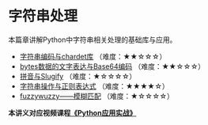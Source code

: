 # 字符串处理

本篇章讲解Python中字符串相关处理的基础库与应用。

- [字符串编码与chardet库](1.字符串编码与chardet库.md) （难度：★★☆☆☆）
- [bytes数据的文字表达与Base64编码](2.bytes数据的文字表达与Base64编码.md) （难度：★★☆☆☆）
- [拼音与Slugify](3.拼音与Slugify.md) （难度：★☆☆☆☆）
- [字符串操作与正则表达式](4.字符串操作与正则表达式.md) （难度：★★★★☆）
- [fuzzywuzzy——模糊匹配](5.fuzzywuzzy——模糊匹配.md) （难度：★☆☆☆☆）

**本讲义对应视频课程[《Python应用实战》](https://study.163.com/course/courseMain.htm?courseId=1209533804&share=2&shareId=400000000624093)**